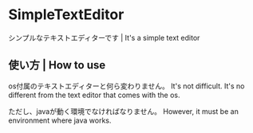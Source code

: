 # SimpleTextEditor
シンプルなテキストエディターです  |  It's a simple text editor

## 使い方  |  How to use
os付属のテキストエディターと何ら変わりません。
It's not difficult. It's no different from the text editor that comes with the os.

ただし、javaが動く環境でなければなりません。
However, it must be an environment where java works.
